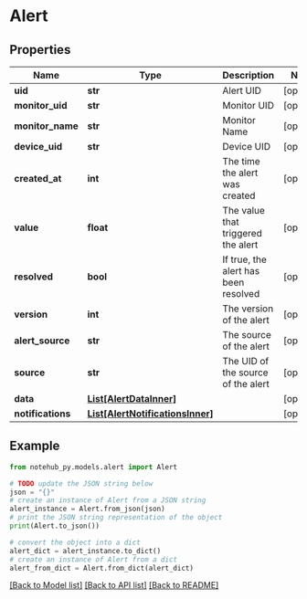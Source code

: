 # Alert


## Properties

Name | Type | Description | Notes
------------ | ------------- | ------------- | -------------
**uid** | **str** | Alert UID | [optional] 
**monitor_uid** | **str** | Monitor UID | [optional] 
**monitor_name** | **str** | Monitor Name | [optional] 
**device_uid** | **str** | Device UID | [optional] 
**created_at** | **int** | The time the alert was created | [optional] 
**value** | **float** | The value that triggered the alert | [optional] 
**resolved** | **bool** | If true, the alert has been resolved | [optional] 
**version** | **int** | The version of the alert | [optional] 
**alert_source** | **str** | The source of the alert | [optional] 
**source** | **str** | The UID of the source of the alert | [optional] 
**data** | [**List[AlertDataInner]**](AlertDataInner.md) |  | [optional] 
**notifications** | [**List[AlertNotificationsInner]**](AlertNotificationsInner.md) |  | [optional] 

## Example

```python
from notehub_py.models.alert import Alert

# TODO update the JSON string below
json = "{}"
# create an instance of Alert from a JSON string
alert_instance = Alert.from_json(json)
# print the JSON string representation of the object
print(Alert.to_json())

# convert the object into a dict
alert_dict = alert_instance.to_dict()
# create an instance of Alert from a dict
alert_from_dict = Alert.from_dict(alert_dict)
```
[[Back to Model list]](../README.md#documentation-for-models) [[Back to API list]](../README.md#documentation-for-api-endpoints) [[Back to README]](../README.md)


